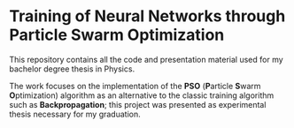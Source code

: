 # Training of Neural Networks through Particle Swarm Optimization
This repository contains all the code and presentation material used for my bachelor degree thesis in Physics.

The work focuses on the implementation of the **PSO** (**P**article **S**warm **O**ptimization) algorithm as an alternative to the classic training algorithm such as **Backpropagation**; this project was presented as experimental thesis necessary for my graduation.
